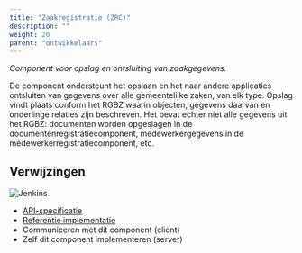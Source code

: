 ```yaml
---
title: "Zaakregistratie (ZRC)"
description: ""
weight: 20
parent: "ontwikkelaars"
---
```


*Component voor opslag en ontsluiting van zaakgegevens.*

De component ondersteunt het opslaan en het naar andere applicaties ontsluiten
van gegevens over alle gemeentelijke zaken, van elk type. Opslag vindt plaats
conform het RGBZ waarin objecten, gegevens daarvan en onderlinge relaties zijn
beschreven. Het bevat echter niet alle gegevens uit het RGBZ: documenten worden
opgeslagen in de documentenregistratiecomponent, medewerkergegevens in de
medewerkerregistratiecomponent, etc.

## Verwijzingen

![Jenkins][jenkins]

* [API-specificatie](https://ref.tst.vng.cloud/zrc/api/v1/schema/)
* [Referentie implementatie](https://github.com/VNG-Realisatie/gemma-zaakregistratiecomponent)
* Communiceren met dit component (client)
* Zelf dit component implementeren (server)

[jenkins]: https://jenkins.nlx.io/buildStatus/icon?job=gemma-zaakregistratiecomponent-stable
